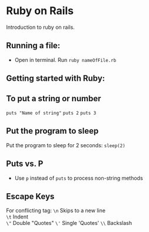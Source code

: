 # Ruby on Rails
Introduction to ruby on rails.

## Running a file:
- Open in terminal. Run `ruby nameOfFile.rb`

## Getting started with Ruby:
## To put a string or number
`puts "Name of string"`
`puts 2`
`puts 3`

## Put the program to sleep
Put the program to sleep for 2 seconds: `sleep(2)`


## Puts vs. P
- Use `p` instead of `puts` to process non-string methods

## Escape Keys
For conflicting tag:
`\n` Skips to a new line  
`\t` Indent  
`\"` Double "Quotes"
`\'` Single 'Quotes'
`\\` Backslash
